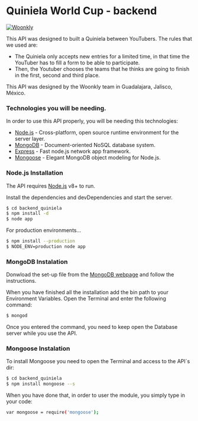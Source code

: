 # Quiniela World Cup - backend

[![Woonkly](https://woonkly.com/img/powered_woonkly.png)](https://woonkly.com)

This API was designed to built a Quiniela between YouTubers. The rules that we used are:
  - The Quiniela only accepts new entries for  a limited time, in that time the YouTuber has to fill a form to be able to participate.
  - Then, the Youtuber chooses the teams that he thinks are going to finish in the first, second and third place.

This API was designed by the Woonkly team in Guadalajara, Jalisco, México.


### Technologies you will be needing.

In order to use this API properly, you will be needing this technologies:

* [Node.js](https://nodejs.org/en/) - Cross-platform, open source runtime environment for the server layer.
* [MongoDB](https://www.mongodb.com/) - Document-oriented NoSQL database system.
* [Express](http://expressjs.com/) - Fast node.js network app framework.
* [Mongoose](http://mongoosejs.com/) - Elegant MongoDB object modeling for Node.js.

### Node.js Installation

The API requires [Node.js](https://nodejs.org/) v8+ to run.

Install the dependencies and devDependencies and start the server.

```sh
$ cd backend_quiniela
$ npm install -d
$ node app
```

For production environments...

```sh
$ npm install --production
$ NODE_ENV=production node app
```

### MongoDB Instalation
Donwload the set-up file from the [MongoDB webpage](https://www.mongodb.com/) and follow the instructions.

When you have finished all the installation add the bin path to your Environment Variables. Open the Terminal and enter the following command:
```sh
$ mongod
```
Once you entered the command, you need to keep open the Database server while you use the API.

### Mongoose Instalation
To install Mongoose you need to open the Terminal and access to the API´s dir:
```sh
$ cd backend_quiniela
$ npm install mongoose --s
```
When you have done that, in order to user the module, you simply type in your code:
```sh
var mongoose = require('mongoose');
```
